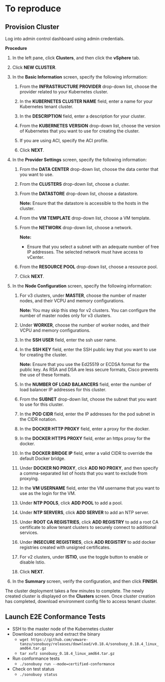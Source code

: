 # To reproduce

## Provision Cluster

Log into admin control dashboard using admin credentials.

**Procedure**

1.  In the left pane, click **Clusters**, and then click the **vSphere** tab. 

1. Click **NEW CLUSTER**.

1.  In the **Basic Information** screen, specify the following information:

    1. From the **INFRASTRUCTURE PROVIDER** drop-down list, choose the provider related to your Kubernetes cluster. 

    1. In the **KUBERNETES CLUSTER NAME** field, enter a name for your Kubernetes tenant cluster.
    
    1. In the **DESCRIPTION** field, enter a description for your cluster.
    
    1. From the **KUBERNETES VERSION** drop-down list, choose the version of Kubernetes that you want to use for creating the cluster. 

    1. If you are using ACI, specify the ACI profile. 

    1. Click **NEXT**. 


1.  In the **Provider Settings** screen, specify the following information: 

    1. From the **DATA CENTER** drop-down list, choose the data center that you want to use.

    1. From the **CLUSTERS** drop-down list, choose a  cluster. 
    
    1. From the **DATASTORE** drop-down list, choose a datastore.
    
        **Note:** Ensure that the datastore is accessible to the hosts in the cluster.

    1. From the **VM TEMPLATE** drop-down list, choose a VM template. 

    1. From the **NETWORK** drop-down list, choose a network.

        **Note:** 

        - Ensure that you select a subnet with an adequate number of free IP addresses. The selected network must have access to vCenter.

    1. From the **RESOURCE POOL** drop-down list, choose a resource pool.

    1. Click **NEXT**.

1.  In the **Node Configuration** screen, specify the following information:

    1. For v3 clusters, under **MASTER**, choose the number of master nodes, and their VCPU and memory configurations.

        **Note:** You may skip this step for v2 clusters. You can configure the number of master nodes only for v3 clusters. 

    1. Under **WORKER**, choose the number of worker nodes, and their VCPU and memory configurations.

    1. In the **SSH USER** field, enter the ssh user name. 
    
    1. In the **SSH KEY** field, enter the SSH public key that you want to use for creating the cluster. 

        **Note:** Ensure that you use the Ed25519 or ECDSA format for the public key. As RSA and DSA are less secure formats, Cisco prevents the use of these formats.

    1. In the **NUMBER OF LOAD BALANCERS** field, enter  the number of load balancer IP addresses for this cluster. 

    1. From the **SUBNET** drop-down list, choose the subnet that you want to use for this cluster.

    1. In the **POD CIDR** field, enter the IP addresses  for the pod subnet in the CIDR notation.

    1. In the **DOCKER HTTP PROXY** field, enter a proxy for the docker.

    1. In the **DOCKER HTTPS PROXY** field, enter an https proxy for the docker.

    1. In the **DOCKER BRIDGE IP** field, enter a valid CIDR to override the default Docker bridge.

    1. Under **DOCKER NO PROXY**, click **ADD NO PROXY**, and then specify a comma-separated list of hosts that you want to exclude from proxying.
    
    1. In the **VM USERNAME** field, enter the VM username that you want to use as the login for the VM.
         
    1. Under **NTP POOLS**, click **ADD POOL** to add a pool.

    1. Under **NTP SERVERS**, click **ADD SERVER** to add an NTP server.

    1. Under **ROOT CA REGISTRIES**, click **ADD REGISTRY** to add a root CA certificate to allow tenant clusters to securely connect to additional services.

    1. Under **INSECURE REGISTRIES**, click **ADD REGISTRY** to add docker registries created with unsigned certificates.

    1. For v2 clusters, under **ISTIO**, use the toggle button to enable or disable Istio.

    1. Click **NEXT**.

1. In the **Summary** screen, verify the configuration, and then click **FINISH**.

The cluster deployment takes a few minutes to complete. The newly created cluster is displayed on the **Clusters** screen.  Once cluster creation has completed, download environment config file to access tenant cluster.


## Launch E2E Conformance Tests

- SSH to the master node of the Kubernetes cluster
- Download sonobuoy and extract the binary
  - `wget https://github.com/vmware-tanzu/sonobuoy/releases/download/v0.18.4/sonobuoy_0.18.4_linux_amd64.tar.gz`
  - `tar xvfz sonobuoy_0.18.4_linux_amd64.tar.gz`
- Run conformance tests
  - `./sonobuoy run --mode=certified-conformance`
- Check on test status
  - `./sonobuoy status`


